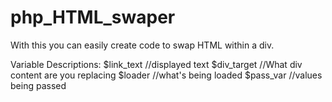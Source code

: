 # php_HTML_swaper
With this you can easily create code to swap HTML within a div.

Variable Descriptions:
$link_text //displayed text
$div_target  //What div content are you replacing
$loader  //what's being loaded
$pass_var  //values being passed
